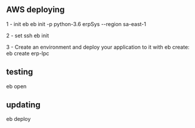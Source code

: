 ## AWS deploying

1 - init eb
eb init -p python-3.6 erpSys --region sa-east-1

2 - set ssh
eb init

3 - Create an environment and deploy your application to it with eb create:
eb create erp-lpc


## testing
eb open

## updating
eb deploy
